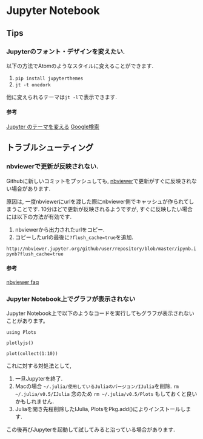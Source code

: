 # Jupyter Notebook

## Tips

### Jupyterのフォント・デザインを変えたい.

以下の方法でAtomのようなスタイルに変えることができます.

1. `pip install jupyterthemes`
1. `jt -t onedork`

他に変えられるテーマは`jt -l`で表示できます.

#### 参考

[Jupyter のテーマを変える](http://qiita.com/mkisono/items/b77f8a9502c23a3dc610)
[Google検索](https://www.google.co.jp/search?q=nbviewer+%E3%83%95%E3%82%A9%E3%83%B3%E3%83%88+%E5%A4%89%E6%9B%B4&rlz=1C5CHFA_enJP579JP579&oq=nbviewer+%E3%83%95%E3%82%A9%E3%83%B3%E3%83%88%E3%80%80%E5%A4%89%E6%9B%B4&aqs=chrome..69i57.4511j0j4&sourceid=chrome&ie=UTF-8#q=jupyter+%E3%83%95%E3%82%A9%E3%83%B3%E3%83%88+%E5%A4%89%E6%9B%B4)

## トラブルシューティング

### nbviewerで更新が反映されない.

Githubに新しいコミットをプッシュしても, 
[nbviewer](http://nbviewer.jupyter.org/)で更新がすぐに反映されない場合があります.

原因は, 一度nbviewerにurlを渡した際にnbviewer側でキャッシュが作られてしまうことです. 10分ほどで更新が反映されるようですが, すぐに反映したい場合には以下の方法が有効です.

1. nbviewerから出力されたurlをコピー.
1. コピーしたurlの最後に`?flush_cache=true`を追加.

`http://nbviewer.jupyter.org/github/user/repository/blob/master/ipynb.ipynb?flush_cache=true`


#### 参考

[nbviewer faq](http://nbviewer.jupyter.org/faq#i-want-to-removeupdate-a-notebook-from-notebook-viewer)

### Jupyter Notebook上でグラフが表示されない

Jupyter Notebook上で以下のようなコードを実行してもグラフが表示されないことがあります。
```
using Plots

plotlyjs()

plot(collect(1:10))
```	

これに対する対処法として, 
1. 一旦Jupyterを終了.
1. Macの場合 `~/.julia/使用しているJuliaのバージョン/IJulia`を削除.
`rm ~/.julia/v0.5/IJulia`
念のため `rm ~/.julia/v0.5/Plots` もしておくと良いかもしれません.
1. Juliaを開き先程削除したIJulia, PlotsをPkg.add()によりインストールします.

この後再びJupyterを起動して試してみると治っている場合があります.

